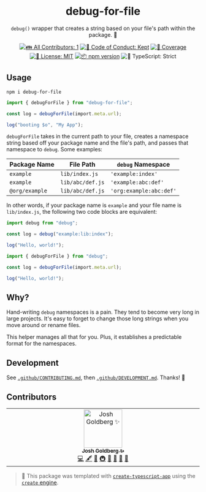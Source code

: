 <h1 align="center">debug-for-file</h1>

<p align="center"><code>debug()</code> wrapper that creates a string based on your file's path within the package. 🧶</p>

<p align="center">
	<!-- prettier-ignore-start -->
	<!-- ALL-CONTRIBUTORS-BADGE:START - Do not remove or modify this section -->
	<a href="#contributors" target="_blank"><img alt="👪 All Contributors: 1" src="https://img.shields.io/badge/%F0%9F%91%AA_all_contributors-1-21bb42.svg" /></a>
<!-- ALL-CONTRIBUTORS-BADGE:END -->
	<!-- prettier-ignore-end -->
	<a href="https://github.com/JoshuaKGoldberg/debug-for-file/blob/main/.github/CODE_OF_CONDUCT.md" target="_blank"><img alt="🤝 Code of Conduct: Kept" src="https://img.shields.io/badge/%F0%9F%A4%9D_code_of_conduct-kept-21bb42" /></a>
	<a href="https://codecov.io/gh/JoshuaKGoldberg/debug-for-file" target="_blank"><img alt="🧪 Coverage" src="https://img.shields.io/codecov/c/github/JoshuaKGoldberg/debug-for-file?label=%F0%9F%A7%AA%20coverage" /></a>
	<a href="https://github.com/JoshuaKGoldberg/debug-for-file/blob/main/LICENSE.md" target="_blank"><img alt="📝 License: MIT" src="https://img.shields.io/badge/%F0%9F%93%9D_license-MIT-21bb42.svg"></a>
	<a href="http://npmjs.com/package/debug-for-file"><img alt="📦 npm version" src="https://img.shields.io/npm/v/debug-for-file?color=21bb42&label=%F0%9F%93%A6%20npm" /></a>
	<img alt="💪 TypeScript: Strict" src="https://img.shields.io/badge/%F0%9F%92%AA_typescript-strict-21bb42.svg" />
</p>

## Usage

```shell
npm i debug-for-file
```

```ts
import { debugForFile } from "debug-for-file";

const log = debugForFile(import.meta.url);

log("booting $o", "My App");
```

`debugForFile` takes in the current path to your file, creates a namespace string based off your package name and the file's path, and passes that namespace to `debug`.
Some examples:

| Package Name   | File Path        | `debug` Namespace       |
| -------------- | ---------------- | ----------------------- |
| `example`      | `lib/index.js`   | `'example:index'`       |
| `example`      | `lib/abc/def.js` | `'example:abc:def'`     |
| `@org/example` | `lib/abc/def.js` | `'org:example:abc:def'` |

In other words, if your package name is `example` and your file name is `lib/index.js`, the following two code blocks are equivalent:

```ts
import debug from "debug";

const log = debug("example:lib:index");

log("Hello, world!");
```

```ts
import { debugForFile } from "debug";

const log = debugForFile(import.meta.url);

log("Hello, world!");
```

## Why?

Hand-writing `debug` namespaces is a pain.
They tend to become very long in large projects.
It's easy to forget to change those long strings when you move around or rename files.

This helper manages all that for you.
Plus, it establishes a predictable format for the namespaces.

## Development

See [`.github/CONTRIBUTING.md`](./.github/CONTRIBUTING.md), then [`.github/DEVELOPMENT.md`](./.github/DEVELOPMENT.md).
Thanks! 💖

## Contributors

<!-- spellchecker: disable -->
<!-- ALL-CONTRIBUTORS-LIST:START - Do not remove or modify this section -->
<!-- prettier-ignore-start -->
<!-- markdownlint-disable -->
<table>
  <tbody>
    <tr>
      <td align="center" valign="top" width="14.28%"><a href="http://www.joshuakgoldberg.com/"><img src="https://avatars.githubusercontent.com/u/3335181?v=4?s=100" width="100px;" alt="Josh Goldberg ✨"/><br /><sub><b>Josh Goldberg ✨</b></sub></a><br /><a href="https://github.com/JoshuaKGoldberg/debug-for-file/commits?author=JoshuaKGoldberg" title="Code">💻</a> <a href="#content-JoshuaKGoldberg" title="Content">🖋</a> <a href="#ideas-JoshuaKGoldberg" title="Ideas, Planning, & Feedback">🤔</a> <a href="#infra-JoshuaKGoldberg" title="Infrastructure (Hosting, Build-Tools, etc)">🚇</a> <a href="#maintenance-JoshuaKGoldberg" title="Maintenance">🚧</a> <a href="#projectManagement-JoshuaKGoldberg" title="Project Management">📆</a> <a href="#tool-JoshuaKGoldberg" title="Tools">🔧</a> <a href="https://github.com/JoshuaKGoldberg/debug-for-file/commits?author=JoshuaKGoldberg" title="Documentation">📖</a></td>
    </tr>
  </tbody>
</table>

<!-- markdownlint-restore -->
<!-- prettier-ignore-end -->

<!-- ALL-CONTRIBUTORS-LIST:END -->
<!-- spellchecker: enable -->

<!-- You can remove this notice if you don't want it 🙂 no worries! -->

> 💝 This package was templated with [`create-typescript-app`](https://github.com/JoshuaKGoldberg/create-typescript-app) using the [`create` engine](https://github.com/JoshuaKGoldberg/create).
